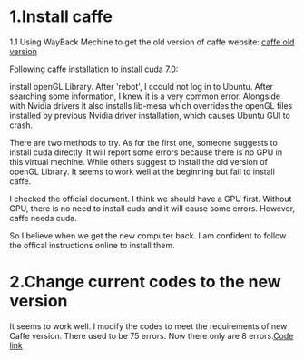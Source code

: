 # 1.Install caffe
1.1 Using WayBack Mechine to get the old version of caffe website: [caffe old version
](http://web.archive.org/web/20150326045234/http://caffe.berkeleyvision.org:80/installation.html#hardware)

Following caffe installation to install cuda 7.0:

install openGL Library. After 'rebot', I ccould not log in to Ubuntu. After searching some information, I knew it is a very common error. Alongside with Nvidia drivers it also installs lib-mesa which overrides the openGL files installed by previous Nvidia driver installation, which causes Ubuntu GUI to crash.

There are two methods to try. As for the first one, someone suggests to install cuda directly. It will report some errors because there is no GPU in this virtual mechine. While others suggest to install the old version of openGL Library. It seems to work well at the beginning but fail to install caffe.

I checked the official document. I think we should have a GPU first. Without GPU, there is no need to install cuda and it will cause some errors. However, caffe needs cuda.

So I believe when we get the new computer back. I am confident to follow the offical instructions online to install them.

# 2.Change current codes to the new version

It seems to work well. I modify the codes to meet the requirements of new Caffe version. There used to be 75 errors. Now there only are 8 errors.[Code link](https://github.com/yrfyang/yrf-reseach-project/tree/master/code)
